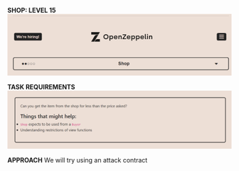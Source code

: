 **SHOP: LEVEL 15**
![](images/img.png)

**TASK REQUIREMENTS**
![img.png](img.png)

**APPROACH**
We will try using an attack contract
